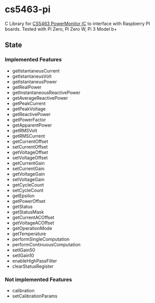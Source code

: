 # cs5463-pi
C Library for [CS5463 PowerMonitor IC](https://www.versasense.com/files/datasheets/CS5463_F3.pdf) to interface with Raspberry PI boards. Tested with Pi Zero, Pi Zero W, Pi 3 Model b+


## State

### Implemented Features

- getIstantaneusCurrent
- getIstantaneusVolt
- getIstantaneusPower
- getRealPower
- getInstantaneousReactivePower
- getAverageReactivePower
- getPeakCurrent
- getPeakVoltage
- getReactivePower
- getPowerFactor
- getApparentPower
- getRMSVolt
- getRMSCurrent
- getCurrentOffset
- setCurrentOffset
- getVoltageOffset
- setVoltageOffset
- getCurrentGain
- setCurrentGain
- getVoltageGain
- setVoltageGain
- getCycleCount
- setCycleCount
- getEpsilon
- getPowerOffset
- getStatus
- getStatusMask
- getCurrentACOffset
- getVoltageACOffset
- getOperationMode
- getTemperature
- performSingleComputation
- performContinuousComputation
- setIGain50
- setIGain10
- enableHighPassFilter
- clearStatusRegister


### Not implemented Features

- calibration
- setCalibrationParams
